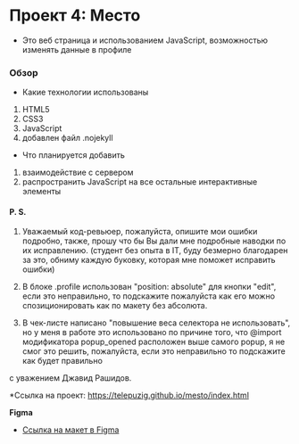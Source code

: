 # Проект 4: Место

* Это веб страница и использованием JavaScript, возможностью изменять данные в профиле

### Обзор

* Какие технологии использованы
1. HTML5
2. CSS3
3. JavaScript
4. добавлен файл .nojekyll

* Что планируется добавить
1. взаимодействие с сервером
2. распространить JavaScript на все остальные интерактивные элементы

#### P. S.

1. Уважаемый код-ревьюер, пожалуйста, опишите мои ошибки подробно, также, прошу что бы Вы дали мне подробные наводки по их исправлению. (студент без опыта в IT, буду безмерно благодарен за это, обниму каждую буковку, которая мне поможет исправить ошибки)

2. В блоке .profile использован "position: absolute" для кнопки "edit",  если это неправильно, то подскажите пожалуйста как его можно спозиционировать как по макету без абсолюта.

3. В чек-листе написано "повышение веса селектора не использовать", но у меня в работе это использовано по причине того, что @import модификатора popup_opened расположен выше самого popup, я не смог это решить, пожалуйста, если это неправильно то подскажите как будет правильно

с уважением Джавид Рашидов.

*Ссылка на проект: https://telepuzig.github.io/mesto/index.html


**Figma**

* [Ссылка на макет в Figma](https://www.figma.com/file/StZjf8HnoeLdiXS7dYrLAh/JavaScript.-Sprint-4)
